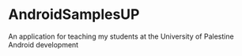# AndroidSamplesUP
An application for teaching my students at the University of Palestine Android development
